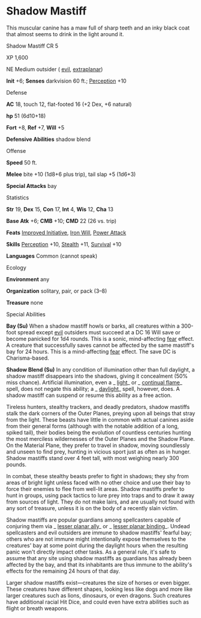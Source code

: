 # Shadow Mastiff

This muscular canine has a maw full of sharp teeth and an inky black coat that almost seems to drink in the light around it.

Shadow Mastiff CR 5

XP 1,600

NE Medium outsider ( [evil](monsters/creatureTypes.md#_evil-subtype), [extraplanar](monsters/creatureTypes.md#_extraplanar-subtype))

**Init** +6; **Senses** darkvision 60 ft.; [Perception](skills/perception.md#_perception) +10

Defense

**AC** 18, touch 12, flat-footed 16 (+2 Dex, +6 natural)

**hp** 51 (6d10+18)

**Fort** +8, **Ref** +7, **Will** +5

**Defensive Abilities** shadow blend

Offense

**Speed** 50 ft.

**Melee** bite +10 (1d8+6 plus trip), tail slap +5 (1d6+3)

**Special Attacks** bay

Statistics

**Str** 19, **Dex** 15, **Con** 17, **Int** 4, **Wis** 12, **Cha** 13

**Base Atk** +6; **CMB** +10; **CMD** 22 (26 vs. trip)

**Feats** [Improved Initiative](feats.md#_improved-initiative), [Iron Will](feats.md#_iron-will), [Power Attack](feats.md#_power-attack)

**Skills** [Perception](skills/perception.md#_perception) +10, [Stealth](skills/stealth.md#_stealth) +11, [Survival](skills/survival.md#_survival) +10

**Languages** Common (cannot speak)

Ecology

**Environment** any

**Organization** solitary, pair, or pack (3–8)

**Treasure** none

Special Abilities

**Bay (Su)** When a shadow mastiff howls or barks, all creatures within a 300-foot spread except [evil](monsters/creatureTypes.md#_evil-subtype) outsiders must succeed at a DC 16 Will save or become panicked for 1d4 rounds. This is a sonic, mind-affecting [fear](monsters/universalMonsterRules.md#_fear-(su-or-sp)) effect. A creature that successfully saves cannot be affected by the same mastiff's bay for 24 hours. This is a mind-affecting [fear](monsters/universalMonsterRules.md#_fear-(su-or-sp)) effect. The save DC is Charisma-based.

**Shadow Blend (Su)** In any condition of illumination other than full daylight, a shadow mastiff disappears into the shadows, giving it concealment (50% miss chance). Artificial illumination, even a _ [light](spells/light.md#_light)_ or _ [continual flame](spells/continualFlame.md#_continual-flame)_ spell, does not negate this ability; a _ [daylight](spells/daylight.md#_daylight)_ spell, however, does. A shadow mastiff can suspend or resume this ability as a free action.

Tireless hunters, stealthy trackers, and deadly predators, shadow mastiffs stalk the dark corners of the Outer Planes, preying upon all beings that stray from the light. These beasts have little in common with actual canines aside from their general forms (although with the notable addition of a long, spiked tail), their bodies being the evolution of countless centuries hunting the most merciless wildernesses of the Outer Planes and the Shadow Plane. On the Material Plane, they prefer to travel in shadow, moving soundlessly and unseen to find prey, hunting in vicious sport just as often as in hunger. Shadow mastiffs stand over 4 feet tall, with most weighing nearly 300 pounds.

In combat, these stealthy beasts prefer to fight in shadows; they shy from areas of bright light unless faced with no other choice and use their bay to force their enemies to flee from well-lit areas. Shadow mastiffs prefer to hunt in groups, using pack tactics to lure prey into traps and to draw it away from sources of light. They do not make lairs, and are usually not found with any sort of treasure, unless it is on the body of a recently slain victim.

Shadow mastiffs are popular guardians among spellcasters capable of conjuring them via _ [lesser planar ally](spells/planarAlly.md#_planar-ally-lesser)_ or _ [lesser planar binding](spells/planarBinding.md#_planar-binding-lesser)_. Undead spellcasters and evil outsiders are immune to shadow mastiffs' fearful bay; others who are not immune might intentionally expose themselves to the creatures' bay at some point during the daylight hours when the resulting panic won't directly impact other tasks. As a general rule, it's safe to assume that any site using shadow mastiffs as guardians has already been affected by the bay, and that its inhabitants are thus immune to the ability's effects for the remaining 24 hours of that day.

Larger shadow mastiffs exist—creatures the size of horses or even bigger. These creatures have different shapes, looking less like dogs and more like larger creatures such as lions, dinosaurs, or even dragons. Such creatures have additional racial Hit Dice, and could even have extra abilities such as flight or breath weapons.

